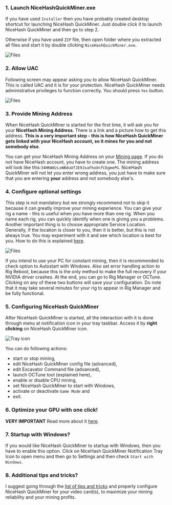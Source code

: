 

### 1. Launch NiceHashQuickMiner.exe

If you have used `Installer` then you have probably created desktop shortcut for launching NiceHash QuickMiner. Just double click it to launch NiceHash QuickMiner and then go to step 2.

Otherwise if you have used `ZIP` file, then open folder where you extracted all files and start it by double clicking `NiceHashQuickMiner.exe`.

![Files](https://github.com/nicehash/NiceHashQuickMiner/blob/main/images/start.png?raw=true)


### 2. Allow UAC

Following screen may appear asking you to allow NiceHash QuickMiner. This is called UAC and it is for your protection. NiceHash QuickMiner needs administrative privileges to function correctly. You should press `Yes` button.

![Files](https://github.com/nicehash/NiceHashQuickMiner/blob/main/images/uac.png?raw=true)


### 3. Provide Mining Address

When NiceHash QuickMiner is started for the first time, it will ask you for your **NiceHash Mining Address**. There is a link and a picture how to get this address. **This is a very important step - this is how NiceHash QuickMiner gets linked with your NiceHash account, so it mines for you and not somebody else**.

You can get your NiceHash Mining Address on your [Mining page](https://www.nicehash.com/my/mining/rigs). If you do not have NiceHash account, you have to create one. The mining address will look like this:`34HKWdzLxWBduUfJE9JxaFhoXnfC6gmePG`. NiceHash QuickMiner will not let you enter wrong address, you just have to make sure that you are entering **your** address and not somebody else's.


### 4. Configure optional settings

This step is not mandatory but we strongly recommend not to skip it because it can greatly improve your mining experience. You can give your rig a name - this is useful when you have more than one rig. When you name each rig, you can quickly identify when one is giving you a problems. Another important thing is to choose appropriate Service Location. Generally, if the location is closer to you, then it is better, but this is not always true. You may experiment with it and see which location is best for you. How to do this is explained [here](https://github.com/nicehash/NiceHashQuickMiner/wiki/Tips-&-tricks#1-choose-your-service-location-to-improve-your-latency-and-reduce-number-of-stale-shares).

![Files](https://github.com/nicehash/NiceHashQuickMiner/blob/main/images/optsettings.png?raw=true)

If you intend to use your PC for constant mining, then it is recommended to check option to Autostart with Windows. Also set error handling action to Rig Reboot, because this is the only method to make the full recovery if your NVIDIA driver crashes. At the end, you can go to Rig Manager or OCTune. Clicking on any of these two buttons will save your configuration. Do note that it may take several minutes for your rig to appear in Rig Manager and be fully functional.


### 5. Configuring NiceHash QuickMiner

After NiceHash QuickMiner is started, all the interaction with it is done through menu at notification icon in your tray taskbar. Access it by **right clicking** on NiceHash QuickMiner icon.

![Tray icon](https://github.com/nicehash/NiceHashQuickMiner/blob/main/images/tray1.png?raw=true)

You can do following actions:
* start or stop mining,
* edit NiceHash QuickMiner config file (advanced),
* edit Excavator Command file (advanced),
* launch OCTune tool (explained here),
* enable or disable CPU mining,
* set NiceHash QuickMiner to start with Windows,
* activate or deactivate `Game Mode` and
* exit.


### 6. Optimize your GPU with one click!

**VERY IMPORTANT** Read more about it [here](https://github.com/nicehash/NiceHashQuickMiner/wiki/One-click-Optimisations). 


### 7. Startup with Windows?

If you would like NiceHash QuickMiner to startup with Windows, then you have to enable this option. Click on NiceHash QuickMiner Notification Tray Icon to open menu and then go to Settings and then check `Start with Windows`.


### 8. Additional tips and tricks?

I suggest going through the [list of tips and tricks](https://github.com/nicehash/NiceHashQuickMiner/wiki/Tips-&-tricks) and properly configure NiceHash QuickMiner for your video card(s), to maximize your mining reliability and your mining profits.